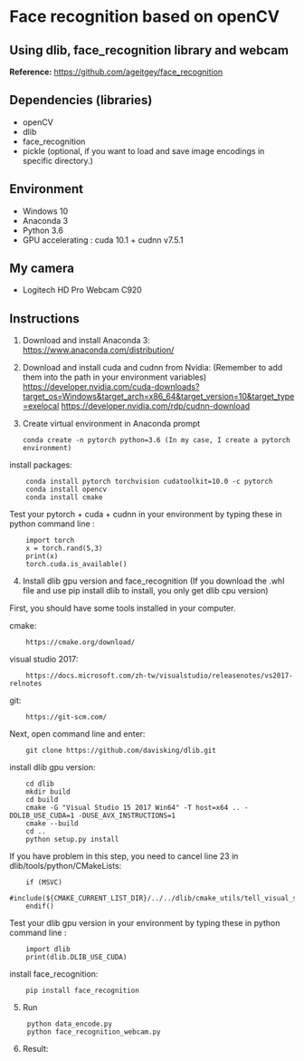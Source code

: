 # Face recognition based on openCV
Using dlib, face_recognition library and webcam
-----------------------------------------------------------------------

**Reference:** https://github.com/ageitgey/face_recognition

 ## Dependencies (libraries)
  * openCV
  * dlib
  * face_recognition
  * pickle (optional, if you want to load and save image encodings in specific directory.)

 ## Environment
  * Windows 10
  * Anaconda 3
  * Python 3.6
  * GPU accelerating : cuda 10.1 + cudnn v7.5.1
 
 ## My camera
  * Logitech HD Pro Webcam C920
  
 ## Instructions
 1. Download and install Anaconda 3:
 https://www.anaconda.com/distribution/
  
 2. Download and install cuda and cudnn from Nvidia: 
 (Remember to add them into the path in your environment variables)
 https://developer.nvidia.com/cuda-downloads?target_os=Windows&target_arch=x86_64&target_version=10&target_type=exelocal
 https://developer.nvidia.com/rdp/cudnn-download
  
 3. Create virtual environment in Anaconda prompt
 
        conda create -n pytorch python=3.6 (In my case, I create a pytorch environment)
  
 install packages:
        
        conda install pytorch torchvision cudatoolkit=10.0 -c pytorch 
        conda install opencv
        conda install cmake
  
 Test your pytorch + cuda + cudnn in your environment by typing these in python command line :
 
        import torch
        x = torch.rand(5,3)
        print(x)
        torch.cuda.is_available()
  
4. Install dlib gpu version and face_recognition
  (If you download the .whl file and use pip install dlib to install, you only get dlib cpu version) 
  
  First, you should have some tools installed in your computer.
  
  cmake: 
  
        https://cmake.org/download/ 
  visual studio 2017:
  
        https://docs.microsoft.com/zh-tw/visualstudio/releasenotes/vs2017-relnotes
  git:
  
        https://git-scm.com/
  
  Next, open command line and enter:
        
        git clone https://github.com/davisking/dlib.git
  
  install dlib gpu version: 
  
        cd dlib
        mkdir build
        cd build
        cmake -G "Visual Studio 15 2017 Win64" -T host=x64 .. -DDLIB_USE_CUDA=1 -DUSE_AVX_INSTRUCTIONS=1
        cmake --build
        cd ..
        python setup.py install
        
  If you have problem in this step, you need to cancel line 23 in dlib/tools/python/CMakeLists:
  
        if (MSVC)
          #include(${CMAKE_CURRENT_LIST_DIR}/../../dlib/cmake_utils/tell_visual_studio_to_use_static_runtime.cmake)
        endif()
        
  Test your dlib gpu version in your environment by typing these in python command line :
 
        import dlib
        print(dlib.DLIB_USE_CUDA)
       
  install face_recognition:
  
        pip install face_recognition
  
5. Run 
  
        python data_encode.py
        python face_recognition_webcam.py
6. Result:
        
